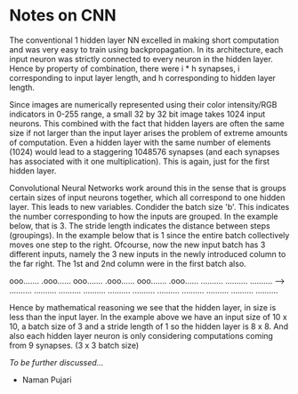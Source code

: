 # Notes on CNN

The conventional 1 hidden layer NN excelled in making short computation and was very easy to train using backpropagation. In its architecture, each input neuron was strictly connected to every neuron in the hidden layer. Hence by property of combination, there were i * h synapses, i corresponding to input layer length, and h corresponding to hidden layer length.

Since images are numerically represented using their color intensity/RGB indicators in 0-255 range, a small 32 by 32 bit image takes 1024 input neurons. This combined with the fact that hidden layers are often the same size if not larger than the input layer arises the problem of extreme amounts of computation. Even a hidden layer with the same number of elements (1024) would lead to a staggering 1048576 synapses (and each synapses has associated with it one multiplication). This is again, just for the first hidden layer.

Convolutional Neural Networks work around this in the sense that is groups certain sizes of input neurons together, which all correspond to one hidden layer. This leads to new variables. Condider the batch size 'b'. This indicates the number corresponding to how the inputs are grouped. In the example below, that is 3. The stride length indicates the distance between steps (groupings). In the example below that is 1 since the entire batch collectively moves one step to the right. Ofcourse, now the new input batch has 3 different inputs, namely the 3 new inputs in the newly introduced column to the far right. The 1st and 2nd column were in the first batch also. 

ooo.......      .ooo...... 
ooo.......		.ooo......
ooo.......		.ooo......
..........		..........
.......... -->	..........
..........      ..........
..........      ..........
..........      ..........
..........      ..........
..........      ..........

Hence by mathematical reasoning we see that the hidden layer, in size is less than the input layer. In the example above we have an input size of 10 x 10, a batch size of 3 and a stride length of 1 so the hidden layer is 8 x 8. And also each hidden layer neuron is only considering computations coming from 9 synapses. (3 x 3 batch size)

*To be further discussed...*


- Naman Pujari

